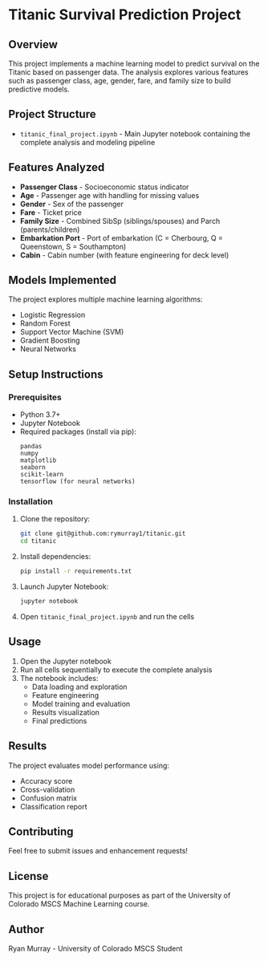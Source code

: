 # Titanic Survival Prediction Project

## Overview
This project implements a machine learning model to predict survival on the Titanic based on passenger data. The analysis explores various features such as passenger class, age, gender, fare, and family size to build predictive models.

## Project Structure
- `titanic_final_project.ipynb` - Main Jupyter notebook containing the complete analysis and modeling pipeline

## Features Analyzed
- **Passenger Class** - Socioeconomic status indicator
- **Age** - Passenger age with handling for missing values
- **Gender** - Sex of the passenger
- **Fare** - Ticket price
- **Family Size** - Combined SibSp (siblings/spouses) and Parch (parents/children)
- **Embarkation Port** - Port of embarkation (C = Cherbourg, Q = Queenstown, S = Southampton)
- **Cabin** - Cabin number (with feature engineering for deck level)

## Models Implemented
The project explores multiple machine learning algorithms:
- Logistic Regression
- Random Forest
- Support Vector Machine (SVM)
- Gradient Boosting
- Neural Networks

## Setup Instructions

### Prerequisites
- Python 3.7+
- Jupyter Notebook
- Required packages (install via pip):
  ```
  pandas
  numpy
  matplotlib
  seaborn
  scikit-learn
  tensorflow (for neural networks)
  ```

### Installation
1. Clone the repository:
   ```bash
   git clone git@github.com:rymurray1/titanic.git
   cd titanic
   ```

2. Install dependencies:
   ```bash
   pip install -r requirements.txt
   ```

3. Launch Jupyter Notebook:
   ```bash
   jupyter notebook
   ```

4. Open `titanic_final_project.ipynb` and run the cells

## Usage
1. Open the Jupyter notebook
2. Run all cells sequentially to execute the complete analysis
3. The notebook includes:
   - Data loading and exploration
   - Feature engineering
   - Model training and evaluation
   - Results visualization
   - Final predictions

## Results
The project evaluates model performance using:
- Accuracy score
- Cross-validation
- Confusion matrix
- Classification report

## Contributing
Feel free to submit issues and enhancement requests!

## License
This project is for educational purposes as part of the University of Colorado MSCS Machine Learning course.

## Author
Ryan Murray - University of Colorado MSCS Student 